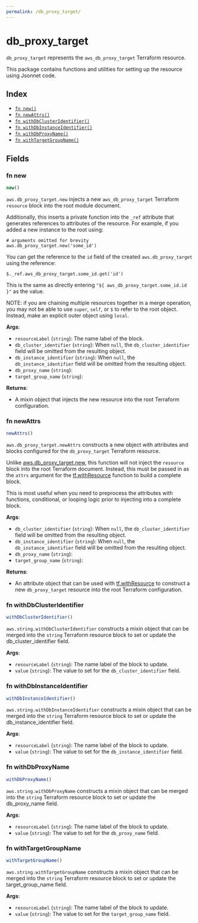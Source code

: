 ```yaml
---
permalink: /db_proxy_target/
---
```


# db_proxy_target

`db_proxy_target` represents the `aws_db_proxy_target` Terraform resource.



This package contains functions and utilities for setting up the resource using Jsonnet code.


## Index

* [`fn new()`](#fn-new)
* [`fn newAttrs()`](#fn-newattrs)
* [`fn withDbClusterIdentifier()`](#fn-withdbclusteridentifier)
* [`fn withDbInstanceIdentifier()`](#fn-withdbinstanceidentifier)
* [`fn withDbProxyName()`](#fn-withdbproxyname)
* [`fn withTargetGroupName()`](#fn-withtargetgroupname)

## Fields

### fn new

```ts
new()
```


`aws.db_proxy_target.new` injects a new `aws_db_proxy_target` Terraform `resource`
block into the root module document.

Additionally, this inserts a private function into the `_ref` attribute that generates references to attributes of the
resource. For example, if you added a new instance to the root using:

    # arguments omitted for brevity
    aws.db_proxy_target.new('some_id')

You can get the reference to the `id` field of the created `aws.db_proxy_target` using the reference:

    $._ref.aws_db_proxy_target.some_id.get('id')

This is the same as directly entering `"${ aws_db_proxy_target.some_id.id }"` as the value.

NOTE: if you are chaining multiple resources together in a merge operation, you may not be able to use `super`, `self`,
or `$` to refer to the root object. Instead, make an explicit outer object using `local`.

**Args**:
  - `resourceLabel` (`string`): The name label of the block.
  - `db_cluster_identifier` (`string`):  When `null`, the `db_cluster_identifier` field will be omitted from the resulting object.
  - `db_instance_identifier` (`string`):  When `null`, the `db_instance_identifier` field will be omitted from the resulting object.
  - `db_proxy_name` (`string`): 
  - `target_group_name` (`string`): 

**Returns**:
- A mixin object that injects the new resource into the root Terraform configuration.


### fn newAttrs

```ts
newAttrs()
```


`aws.db_proxy_target.newAttrs` constructs a new object with attributes and blocks configured for the `db_proxy_target`
Terraform resource.

Unlike [aws.db_proxy_target.new](#fn-dbproxytargetnew), this function will not inject the `resource`
block into the root Terraform document. Instead, this must be passed in as the `attrs` argument for the
[tf.withResource](https://github.com/tf-libsonnet/core/tree/main/docs#fn-withresource) function to build a complete block.

This is most useful when you need to preprocess the attributes with functions, conditional, or looping logic prior to
injecting into a complete block.

**Args**:
  - `db_cluster_identifier` (`string`):  When `null`, the `db_cluster_identifier` field will be omitted from the resulting object.
  - `db_instance_identifier` (`string`):  When `null`, the `db_instance_identifier` field will be omitted from the resulting object.
  - `db_proxy_name` (`string`): 
  - `target_group_name` (`string`): 

**Returns**:
  - An attribute object that can be used with [tf.withResource](https://github.com/tf-libsonnet/core/tree/main/docs#fn-withresource) to construct a new `db_proxy_target` resource into the root Terraform configuration.


### fn withDbClusterIdentifier

```ts
withDbClusterIdentifier()
```

`aws.string.withDbClusterIdentifier` constructs a mixin object that can be merged into the `string`
Terraform resource block to set or update the db_cluster_identifier field.



**Args**:
  - `resourceLabel` (`string`): The name label of the block to update.
  - `value` (`string`): The value to set for the `db_cluster_identifier` field.


### fn withDbInstanceIdentifier

```ts
withDbInstanceIdentifier()
```

`aws.string.withDbInstanceIdentifier` constructs a mixin object that can be merged into the `string`
Terraform resource block to set or update the db_instance_identifier field.



**Args**:
  - `resourceLabel` (`string`): The name label of the block to update.
  - `value` (`string`): The value to set for the `db_instance_identifier` field.


### fn withDbProxyName

```ts
withDbProxyName()
```

`aws.string.withDbProxyName` constructs a mixin object that can be merged into the `string`
Terraform resource block to set or update the db_proxy_name field.



**Args**:
  - `resourceLabel` (`string`): The name label of the block to update.
  - `value` (`string`): The value to set for the `db_proxy_name` field.


### fn withTargetGroupName

```ts
withTargetGroupName()
```

`aws.string.withTargetGroupName` constructs a mixin object that can be merged into the `string`
Terraform resource block to set or update the target_group_name field.



**Args**:
  - `resourceLabel` (`string`): The name label of the block to update.
  - `value` (`string`): The value to set for the `target_group_name` field.
